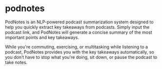 # podnotes

PodNotes is an NLP-powered podcast summarization system designed to help you quickly extract key takeaways from podcasts. Simply input the podcast link, and PodNotes will generate a concise summary of the most important points and key takeaways.

While you're commuting, exercising, or multitasking while listening to a podcast, PodNotes provides you with the key takeaways automatically, so you don’t have to stop what you're doing, sit down, or pause the podcast to take notes.
